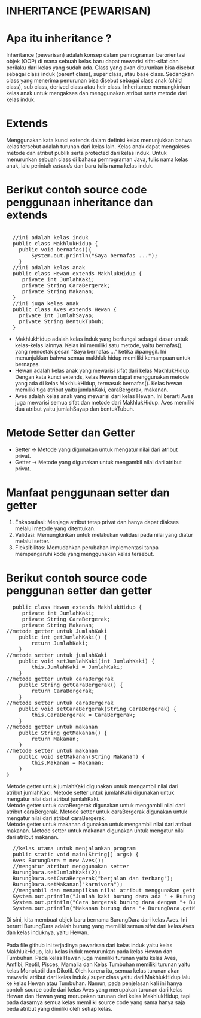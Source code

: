 # INHERITANCE (PEWARISAN)
# Apa itu inheritance ? 
Inheritance (pewarisan) adalah konsep dalam pemrograman berorientasi objek (OOP) di mana sebuah kelas baru dapat mewarisi sifat-sifat dan perilaku dari kelas yang sudah ada. 
Class yang akan diturunkan bisa disebut sebagai class induk (parent class), super class, atau base class. Sedangkan class yang menerima penurunan bisa disebut sebagai class anak (child class), sub class, derived class atau heir class.
Inheritance memungkinkan kelas anak untuk mengakses dan menggunakan atribut serta metode dari kelas induk.
# Extends
Menggunakan kata kunci extends dalam definisi kelas menunjukkan bahwa kelas tersebut adalah turunan dari kelas lain. Kelas anak dapat mengakses metode dan atribut publik
serta protected dari kelas induk. Untuk menurunkan sebuah class di bahasa pemrograman Java, tulis nama kelas anak, lalu perintah *extends* dan baru tulis nama kelas induk. 
# Berikut contoh source code penggunaan inheritance dan extends
<pre> 
  //ini adalah kelas induk
  public class MakhlukHidup {
    public void bernafas(){
        System.out.println("Saya bernafas ...");
    }
  //ini adalah kelas anak
  public class Hewan extends MakhlukHidup {
     private int JumlahKaki;
     private String CaraBergerak;
     private String Makanan;
  }
  //ini juga kelas anak
  public class Aves extends Hewan {
    private int JumlahSayap;
    private String BentukTubuh;
  }
</pre>
- MakhlukHidup adalah kelas induk yang berfungsi sebagai dasar untuk kelas-kelas lainnya.
Kelas ini memiliki satu metode, yaitu bernafas(), yang mencetak pesan "Saya bernafas ..." ketika dipanggil. Ini menunjukkan bahwa semua makhluk hidup memiliki kemampuan untuk bernapas.
- Hewan adalah kelas anak yang mewarisi sifat dari kelas MakhlukHidup. Dengan kata kunci extends, kelas Hewan dapat menggunakan metode yang ada di kelas MakhlukHidup, termasuk bernafas().
Kelas hewan memiliki tiga atribut yaitu jumlahKaki, caraBergerak, makanan.
- Aves adalah kelas anak yang mewarisi dari kelas Hewan. Ini berarti Aves juga mewarisi semua sifat dan metode dari MakhlukHidup. Aves memiliki dua atribut yaitu jumlahSayap dan bentukTubuh.

# Metode Setter dan Getter
- Setter -> Metode yang digunakan untuk mengatur nilai dari atribut privat.
- Getter -> Metode yang digunakan untuk mengambil nilai dari atribut privat.
# Manfaat penggunaan setter dan getter
1. Enkapsulasi: Menjaga atribut tetap privat dan hanya dapat diakses melalui metode yang ditentukan.
2. Validasi: Memungkinkan untuk melakukan validasi pada nilai yang diatur melalui setter.
3. Fleksibilitas: Memudahkan perubahan implementasi tanpa mempengaruhi kode yang menggunakan kelas tersebut.
# Berikut contoh source code penggunan setter dan getter
<pre>
  public class Hewan extends MakhlukHidup {
     private int JumlahKaki;
     private String CaraBergerak;
     private String Makanan;
//metode getter untuk JumlahKaki
    public int getJumlahKaki() {
        return JumlahKaki;
    }
//metode setter untuk jumlahKaki 
    public void setJumlahKaki(int JumlahKaki) {
        this.JumlahKaki = JumlahKaki;
    }
//metode getter untuk caraBergerak
    public String getCaraBergerak() {
        return CaraBergerak;
    }
//metode setter untuk caraBergerak
    public void setCaraBergerak(String CaraBergerak) {
        this.CaraBergerak = CaraBergerak;
    }
//metode getter untuk makanan
    public String getMakanan() {
        return Makanan;
    }
//metode setter untuk makanan
    public void setMakanan(String Makanan) {
        this.Makanan = Makanan;
    }
}
</pre>
Metode getter untuk jumlahKaki digunakan untuk mengambil nilai dari atribut jumlahKaki. Metode setter untuk jumlahKaki digunakan untuk mengatur nilai dari atribut jumlahKaki.<br>
Metode getter untuk caraBergerak digunakan untuk mengambil nilai dari atribut caraBergerak. Metode setter untuk caraBergerak digunakan untuk mengatur nilai dari atribut caraBergerak.<br>
Metode getter untuk makanan digunakan untuk mengambil nilai dari atribut makanan. Metode setter untuk makanan digunakan untuk mengatur nilai dari atribut makanan.
<pre>
  //kelas utama untuk menjalankan program
  public static void main(String[] args) {
  Aves BurungDara = new Aves();
  //mengatur atribut menggunakan setter
  BurungDara.setJumlahKaki(2);
  BurungDara.setCaraBergerak("berjalan dan terbang");
  BurungDara.setMakanan("karnivora");
  //mengambil dan menampilkan nilai atribut menggunakan getter
  System.out.println("Jumlah kaki burung dara ada " + BurungDara.getJumlahKaki());
  System.out.println("Cara bergerak burung dara dengan "+ BurungDara.getCaraBergerak());
  System.out.println("Makanan burung dara "+ BurungDara.getMakanan());
</pre>
Di sini, kita membuat objek baru bernama BurungDara dari kelas Aves. Ini berarti BurungDara adalah burung yang memiliki semua sifat dari kelas Aves dan kelas induknya, yaitu Hewan.
<br><br>
Pada file github ini terjadinya pewarisan dari kelas induk yaitu kelas MakhlukHidup, lalu kelas induk menurunkan pada kelas Hewan dan Tumbuhan. Pada kelas Hewan juga memiliki
turunan yaitu kelas Aves, Amfibi, Reptil, Pisces, Mamalia dan Kelas Tumbuhan memiliki turunan yaitu kelas Monokotil dan Dikotil. Oleh karena itu, semua kelas turunan akan mewarisi atribut 
dari kelas induk / super class yaitu dari MakhlukHidup lalu ke kelas Hewan atau Tumbuhan. Namun, pada penjelasan kali ini hanya contoh source code dari kelas Aves yang merupakan turunan 
dari kelas Hewan dan Hewan yang merupakan turunan dari kelas MakhlukHidup, tapi pada dasarnya semua kelas memiliki source code yang sama hanya saja beda atribut yang dimiliki oleh setiap kelas.
